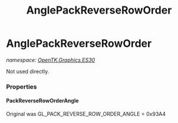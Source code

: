 ﻿---
title: AnglePackReverseRowOrder
---

# AnglePackReverseRowOrder
_namespace: [OpenTK.Graphics.ES30](N-OpenTK.Graphics.ES30.html)_

Not used directly.



### Properties

#### PackReverseRowOrderAngle
Original was GL_PACK_REVERSE_ROW_ORDER_ANGLE = 0x93A4

